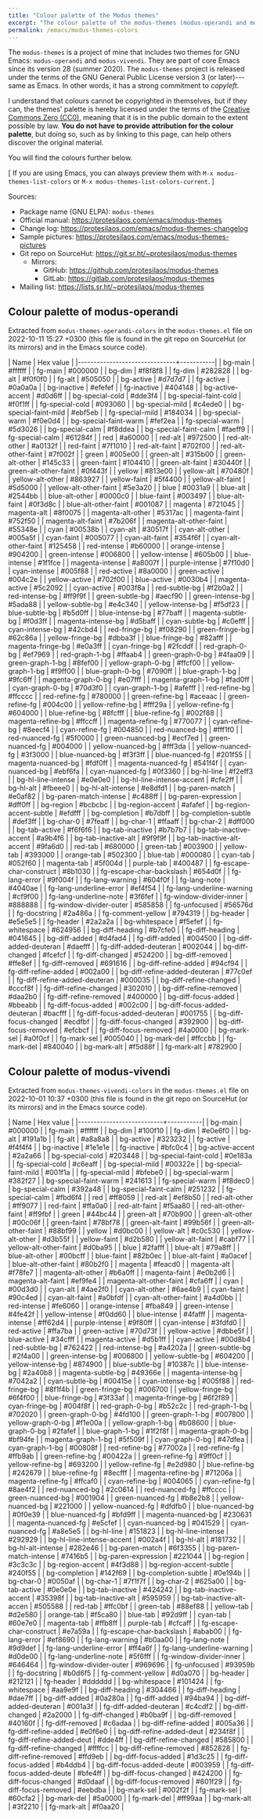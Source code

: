 ```yaml
---
title: "Colour palette of the Modus themes"
excerpt: "The colour palette of the modus-themes (modus-operandi and modus-vivendi)."
permalink: /emacs/modus-themes-colors
---
```


The `modus-themes` is a project of mine that includes two themes for GNU
Emacs: `modus-operandi` and `modus-vivendi`.  They are part of core
Emacs since its version 28 (summer 2020).  The `modus-themes` project is
released under the terms of the GNU General Public License version 3 (or
later)---same as Emacs.  In other words, it has a strong commitment to
_copyleft_.

I understand that colours cannot be copyrighted in themselves, but if
they can, the themes' palette is hereby licensed under the terms of the
[Creative Commons Zero (CC0)](https://creativecommons.org/publicdomain/zero/1.0/legalcode),
meaning that it is in the public domain to the extent possible by law.
**You do not have to provide attribution for the colour palette**, but
doing so, such as by linking to this page, can help others discover the
original material.

You will find the colours further below.

[ If you are using Emacs, you can always preview them with `M-x
modus-themes-list-colors` or `M-x modus-themes-list-colors-current`. ]

Sources:

+ Package name (GNU ELPA): `modus-themes`
+ Official manual: <https://protesilaos.com/emacs/modus-themes>
+ Change log: <https://protesilaos.com/emacs/modus-themes-changelog>
+ Sample pictures: <https://protesilaos.com/emacs/modus-themes-pictures>
+ Git repo on SourceHut: <https://git.sr.ht/~protesilaos/modus-themes>
  - Mirrors:
    + GitHub: <https://github.com/protesilaos/modus-themes>
    + GitLab: <https://gitlab.com/protesilaos/modus-themes>
+ Mailing list: <https://lists.sr.ht/~protesilaos/modus-themes>

## Colour palette of modus-operandi

Extracted from `modus-themes-operandi-colors` in the `modus-themes.el`
file on 2022-10-11 15:27 +0300  (this file is found in the git repo on
SourceHut (or its mirrors) and in the Emacs source code).

| Name                          | Hex value |
|-------------------------------+-----------|
| bg-main                       | #ffffff   |
| fg-main                       | #000000   |
| bg-dim                        | #f8f8f8   |
| fg-dim                        | #282828   |
| bg-alt                        | #f0f0f0   |
| fg-alt                        | #505050   |
| bg-active                     | #d7d7d7   |
| fg-active                     | #0a0a0a   |
| bg-inactive                   | #efefef   |
| fg-inactive                   | #404148   |
| bg-active-accent              | #d0d6ff   |
| bg-special-cold               | #dde3f4   |
| bg-special-faint-cold         | #f0f1ff   |
| fg-special-cold               | #093060   |
| bg-special-mild               | #c4ede0   |
| bg-special-faint-mild         | #ebf5eb   |
| fg-special-mild               | #184034   |
| bg-special-warm               | #f0e0d4   |
| bg-special-faint-warm         | #fef2ea   |
| fg-special-warm               | #5d3026   |
| bg-special-calm               | #f8ddea   |
| bg-special-faint-calm         | #faeff9   |
| fg-special-calm               | #61284f   |
| red                           | #a60000   |
| red-alt                       | #972500   |
| red-alt-other                 | #a0132f   |
| red-faint                     | #7f1010   |
| red-alt-faint                 | #702f00   |
| red-alt-other-faint           | #7f002f   |
| green                         | #005e00   |
| green-alt                     | #315b00   |
| green-alt-other               | #145c33   |
| green-faint                   | #104410   |
| green-alt-faint               | #30440f   |
| green-alt-other-faint         | #0f443f   |
| yellow                        | #813e00   |
| yellow-alt                    | #70480f   |
| yellow-alt-other              | #863927   |
| yellow-faint                  | #5f4400   |
| yellow-alt-faint              | #5d5000   |
| yellow-alt-other-faint        | #5e3a20   |
| blue                          | #0031a9   |
| blue-alt                      | #2544bb   |
| blue-alt-other                | #0000c0   |
| blue-faint                    | #003497   |
| blue-alt-faint                | #0f3d8c   |
| blue-alt-other-faint          | #001087   |
| magenta                       | #721045   |
| magenta-alt                   | #8f0075   |
| magenta-alt-other             | #5317ac   |
| magenta-faint                 | #752f50   |
| magenta-alt-faint             | #7b206f   |
| magenta-alt-other-faint       | #55348e   |
| cyan                          | #00538b   |
| cyan-alt                      | #30517f   |
| cyan-alt-other                | #005a5f   |
| cyan-faint                    | #005077   |
| cyan-alt-faint                | #354f6f   |
| cyan-alt-other-faint          | #125458   |
| red-intense                   | #b60000   |
| orange-intense                | #904200   |
| green-intense                 | #006800   |
| yellow-intense                | #605b00   |
| blue-intense                  | #1f1fce   |
| magenta-intense               | #a8007f   |
| purple-intense                | #7f10d0   |
| cyan-intense                  | #005f88   |
| red-active                    | #8a0000   |
| green-active                  | #004c2e   |
| yellow-active                 | #702f00   |
| blue-active                   | #0030b4   |
| magenta-active                | #5c2092   |
| cyan-active                   | #003f8a   |
| red-subtle-bg                 | #f2b0a2   |
| red-intense-bg                | #ff9f9f   |
| green-subtle-bg               | #aecf90   |
| green-intense-bg              | #5ada88   |
| yellow-subtle-bg              | #e4c340   |
| yellow-intense-bg             | #f5df23   |
| blue-subtle-bg                | #b5d0ff   |
| blue-intense-bg               | #77baff   |
| magenta-subtle-bg             | #f0d3ff   |
| magenta-intense-bg            | #d5baff   |
| cyan-subtle-bg                | #c0efff   |
| cyan-intense-bg               | #42cbd4   |
| red-fringe-bg                 | #f08290   |
| green-fringe-bg               | #62c86a   |
| yellow-fringe-bg              | #dbba3f   |
| blue-fringe-bg                | #82afff   |
| magenta-fringe-bg             | #e0a3ff   |
| cyan-fringe-bg                | #2fcddf   |
| red-graph-0-bg                | #ef7969   |
| red-graph-1-bg                | #ffaab4   |
| green-graph-0-bg              | #4faa09   |
| green-graph-1-bg              | #8fef00   |
| yellow-graph-0-bg             | #ffcf00   |
| yellow-graph-1-bg             | #f9ff00   |
| blue-graph-0-bg               | #7090ff   |
| blue-graph-1-bg               | #9fc6ff   |
| magenta-graph-0-bg            | #e07fff   |
| magenta-graph-1-bg            | #fad0ff   |
| cyan-graph-0-bg               | #70d3f0   |
| cyan-graph-1-bg               | #afefff   |
| red-refine-bg                 | #ffcccc   |
| red-refine-fg                 | #780000   |
| green-refine-bg               | #aceaac   |
| green-refine-fg               | #004c00   |
| yellow-refine-bg              | #fff29a   |
| yellow-refine-fg              | #604000   |
| blue-refine-bg                | #8fcfff   |
| blue-refine-fg                | #002f88   |
| magenta-refine-bg             | #ffccff   |
| magenta-refine-fg             | #770077   |
| cyan-refine-bg                | #8eecf4   |
| cyan-refine-fg                | #004850   |
| red-nuanced-bg                | #fff1f0   |
| red-nuanced-fg                | #5f0000   |
| green-nuanced-bg              | #ecf7ed   |
| green-nuanced-fg              | #004000   |
| yellow-nuanced-bg             | #fff3da   |
| yellow-nuanced-fg             | #3f3000   |
| blue-nuanced-bg               | #f3f3ff   |
| blue-nuanced-fg               | #201f55   |
| magenta-nuanced-bg            | #fdf0ff   |
| magenta-nuanced-fg            | #541f4f   |
| cyan-nuanced-bg               | #ebf6fa   |
| cyan-nuanced-fg               | #0f3360   |
| bg-hl-line                    | #f2eff3   |
| bg-hl-line-intense            | #e0e0e0   |
| bg-hl-line-intense-accent     | #cfe2ff   |
| bg-hl-alt                     | #fbeee0   |
| bg-hl-alt-intense             | #e8dfd1   |
| bg-paren-match                | #e0af82   |
| bg-paren-match-intense        | #c488ff   |
| bg-paren-expression           | #dff0ff   |
| bg-region                     | #bcbcbc   |
| bg-region-accent              | #afafef   |
| bg-region-accent-subtle       | #efdfff   |
| bg-completion                 | #b7dbff   |
| bg-completion-subtle          | #def3ff   |
| bg-char-0                     | #7feaff   |
| bg-char-1                     | #ffaaff   |
| bg-char-2                     | #dff000   |
| bg-tab-active                 | #f6f6f6   |
| bg-tab-inactive               | #b7b7b7   |
| bg-tab-inactive-accent        | #a9b4f6   |
| bg-tab-inactive-alt           | #9f9f9f   |
| bg-tab-inactive-alt-accent    | #9fa6d0   |
| red-tab                       | #680000   |
| green-tab                     | #003900   |
| yellow-tab                    | #393000   |
| orange-tab                    | #502300   |
| blue-tab                      | #000080   |
| cyan-tab                      | #052f60   |
| magenta-tab                   | #5f004d   |
| purple-tab                    | #400487   |
| fg-escape-char-construct      | #8b1030   |
| fg-escape-char-backslash      | #654d0f   |
| fg-lang-error                 | #9f004f   |
| fg-lang-warning               | #604f0f   |
| fg-lang-note                  | #4040ae   |
| fg-lang-underline-error       | #ef4f54   |
| fg-lang-underline-warning     | #cf9f00   |
| fg-lang-underline-note        | #3f6fef   |
| fg-window-divider-inner       | #888888   |
| fg-window-divider-outer       | #585858   |
| fg-unfocused                  | #56576d   |
| fg-docstring                  | #2a486a   |
| fg-comment-yellow             | #794319   |
| bg-header                     | #e5e5e5   |
| fg-header                     | #2a2a2a   |
| bg-whitespace                 | #f5efef   |
| fg-whitespace                 | #624956   |
| bg-diff-heading               | #b7cfe0   |
| fg-diff-heading               | #041645   |
| bg-diff-added                 | #d4fad4   |
| fg-diff-added                 | #004500   |
| bg-diff-added-deuteran        | #daefff   |
| fg-diff-added-deuteran        | #002044   |
| bg-diff-changed               | #fcefcf   |
| fg-diff-changed               | #524200   |
| bg-diff-removed               | #ffe8ef   |
| fg-diff-removed               | #691616   |
| bg-diff-refine-added          | #94cf94   |
| fg-diff-refine-added          | #002a00   |
| bg-diff-refine-added-deuteran | #77c0ef   |
| fg-diff-refine-added-deuteran | #000035   |
| bg-diff-refine-changed        | #cccf8f   |
| fg-diff-refine-changed        | #302010   |
| bg-diff-refine-removed        | #daa2b0   |
| fg-diff-refine-removed        | #400000   |
| bg-diff-focus-added           | #bbeabb   |
| fg-diff-focus-added           | #002c00   |
| bg-diff-focus-added-deuteran  | #bacfff   |
| fg-diff-focus-added-deuteran  | #001755   |
| bg-diff-focus-changed         | #ecdfbf   |
| fg-diff-focus-changed         | #392900   |
| bg-diff-focus-removed         | #efcbcf   |
| fg-diff-focus-removed         | #4a0000   |
| bg-mark-sel                   | #a0f0cf   |
| fg-mark-sel                   | #005040   |
| bg-mark-del                   | #ffccbb   |
| fg-mark-del                   | #840040   |
| bg-mark-alt                   | #f5d88f   |
| fg-mark-alt                   | #782900   |

## Colour palette of modus-vivendi

Extracted from `modus-themes-vivendi-colors` in the `modus-themes.el`
file on 2022-10-01 10:37 +0300 (this file is found in the git repo on
SourceHut (or its mirrors) and in the Emacs source code).

| Name                      | Hex value |
|---------------------------+-----------|
| bg-main                   | #000000   |
| fg-main                   | #ffffff   |
| bg-dim                    | #100f10   |
| fg-dim                    | #e0e6f0   |
| bg-alt                    | #191a1b   |
| fg-alt                    | #a8a8a8   |
| bg-active                 | #323232   |
| fg-active                 | #f4f4f4   |
| bg-inactive               | #1e1e1e   |
| fg-inactive               | #bfc0c4   |
| bg-active-accent          | #2a2a66   |
| bg-special-cold           | #203448   |
| bg-special-faint-cold     | #0e183a   |
| fg-special-cold           | #c6eaff   |
| bg-special-mild           | #00322e   |
| bg-special-faint-mild     | #001f1a   |
| fg-special-mild           | #bfebe0   |
| bg-special-warm           | #382f27   |
| bg-special-faint-warm     | #241613   |
| fg-special-warm           | #f8dec0   |
| bg-special-calm           | #392a48   |
| bg-special-faint-calm     | #251232   |
| fg-special-calm           | #fbd6f4   |
| red                       | #ff8059   |
| red-alt                   | #ef8b50   |
| red-alt-other             | #ff9077   |
| red-faint                 | #ffa0a0   |
| red-alt-faint             | #f5aa80   |
| red-alt-other-faint       | #ff9fbf   |
| green                     | #44bc44   |
| green-alt                 | #70b900   |
| green-alt-other           | #00c06f   |
| green-faint               | #78bf78   |
| green-alt-faint           | #99b56f   |
| green-alt-other-faint     | #88bf99   |
| yellow                    | #d0bc00   |
| yellow-alt                | #c0c530   |
| yellow-alt-other          | #d3b55f   |
| yellow-faint              | #d2b580   |
| yellow-alt-faint          | #cabf77   |
| yellow-alt-other-faint    | #d0ba95   |
| blue                      | #2fafff   |
| blue-alt                  | #79a8ff   |
| blue-alt-other            | #00bcff   |
| blue-faint                | #82b0ec   |
| blue-alt-faint            | #a0acef   |
| blue-alt-other-faint      | #80b2f0   |
| magenta                   | #feacd0   |
| magenta-alt               | #f78fe7   |
| magenta-alt-other         | #b6a0ff   |
| magenta-faint             | #e0b2d6   |
| magenta-alt-faint         | #ef9fe4   |
| magenta-alt-other-faint   | #cfa6ff   |
| cyan                      | #00d3d0   |
| cyan-alt                  | #4ae2f0   |
| cyan-alt-other            | #6ae4b9   |
| cyan-faint                | #90c4ed   |
| cyan-alt-faint            | #a0bfdf   |
| cyan-alt-other-faint      | #a4d0bb   |
| red-intense               | #fe6060   |
| orange-intense            | #fba849   |
| green-intense             | #4fe42f   |
| yellow-intense            | #f0dd60   |
| blue-intense              | #4fafff   |
| magenta-intense           | #ff62d4   |
| purple-intense            | #9f80ff   |
| cyan-intense              | #3fdfd0   |
| red-active                | #ffa7ba   |
| green-active              | #70d73f   |
| yellow-active             | #dbbe5f   |
| blue-active               | #34cfff   |
| magenta-active            | #d5b1ff   |
| cyan-active               | #00d8b4   |
| red-subtle-bg             | #762422   |
| red-intense-bg            | #a4202a   |
| green-subtle-bg           | #2f4a00   |
| green-intense-bg          | #006800   |
| yellow-subtle-bg          | #604200   |
| yellow-intense-bg         | #874900   |
| blue-subtle-bg            | #10387c   |
| blue-intense-bg           | #2a40b8   |
| magenta-subtle-bg         | #49366e   |
| magenta-intense-bg        | #7042a2   |
| cyan-subtle-bg            | #00415e   |
| cyan-intense-bg           | #005f88   |
| red-fringe-bg             | #8f1f4b   |
| green-fringe-bg           | #006700   |
| yellow-fringe-bg          | #6f4f00   |
| blue-fringe-bg            | #3f33af   |
| magenta-fringe-bg         | #6f2f89   |
| cyan-fringe-bg            | #004f8f   |
| red-graph-0-bg            | #b52c2c   |
| red-graph-1-bg            | #702020   |
| green-graph-0-bg          | #4fd100   |
| green-graph-1-bg          | #007800   |
| yellow-graph-0-bg         | #f1e00a   |
| yellow-graph-1-bg         | #b08600   |
| blue-graph-0-bg           | #2fafef   |
| blue-graph-1-bg           | #1f2f8f   |
| magenta-graph-0-bg        | #bf94fe   |
| magenta-graph-1-bg        | #5f509f   |
| cyan-graph-0-bg           | #47dfea   |
| cyan-graph-1-bg           | #00808f   |
| red-refine-bg             | #77002a   |
| red-refine-fg             | #ffb9ab   |
| green-refine-bg           | #00422a   |
| green-refine-fg           | #9ff0cf   |
| yellow-refine-bg          | #693200   |
| yellow-refine-fg          | #e2d980   |
| blue-refine-bg            | #242679   |
| blue-refine-fg            | #8ecfff   |
| magenta-refine-bg         | #71206a   |
| magenta-refine-fg         | #ffcaf0   |
| cyan-refine-bg            | #004065   |
| cyan-refine-fg            | #8ae4f2   |
| red-nuanced-bg            | #2c0614   |
| red-nuanced-fg            | #ffcccc   |
| green-nuanced-bg          | #001904   |
| green-nuanced-fg          | #b8e2b8   |
| yellow-nuanced-bg         | #221000   |
| yellow-nuanced-fg         | #dfdfb0   |
| blue-nuanced-bg           | #0f0e39   |
| blue-nuanced-fg           | #bfd9ff   |
| magenta-nuanced-bg        | #230631   |
| magenta-nuanced-fg        | #e5cfef   |
| cyan-nuanced-bg           | #041529   |
| cyan-nuanced-fg           | #a8e5e5   |
| bg-hl-line                | #151823   |
| bg-hl-line-intense        | #292929   |
| bg-hl-line-intense-accent | #002a4f   |
| bg-hl-alt                 | #181732   |
| bg-hl-alt-intense         | #282e46   |
| bg-paren-match            | #6f3355   |
| bg-paren-match-intense    | #7416b5   |
| bg-paren-expression       | #221044   |
| bg-region                 | #3c3c3c   |
| bg-region-accent          | #4f3d88   |
| bg-region-accent-subtle   | #240f55   |
| bg-completion             | #142f69   |
| bg-completion-subtle      | #0e194b   |
| bg-char-0                 | #0050af   |
| bg-char-1                 | #7f1f7f   |
| bg-char-2                 | #625a00   |
| bg-tab-active             | #0e0e0e   |
| bg-tab-inactive           | #424242   |
| bg-tab-inactive-accent    | #35398f   |
| bg-tab-inactive-alt       | #595959   |
| bg-tab-inactive-alt-accen | #505588   |
| red-tab                   | #ffc0bf   |
| green-tab                 | #88ef88   |
| yellow-tab                | #d2e580   |
| orange-tab                | #f5ca80   |
| blue-tab                  | #92d9ff   |
| cyan-tab                  | #60e7e0   |
| magenta-tab               | #ffb8ff   |
| purple-tab                | #cfcaff   |
| fg-escape-char-construct  | #e7a59a   |
| fg-escape-char-backslash  | #abab00   |
| fg-lang-error             | #ef8690   |
| fg-lang-warning           | #b0aa00   |
| fg-lang-note              | #9d9def   |
| fg-lang-underline-error   | #ff4a6f   |
| fg-lang-underline-warning | #d0de00   |
| fg-lang-underline-note    | #5f6fff   |
| fg-window-divider-inner   | #646464   |
| fg-window-divider-outer   | #969696   |
| fg-unfocused              | #93959b   |
| fg-docstring              | #b0d6f5   |
| fg-comment-yellow         | #d0a070   |
| bg-header                 | #212121   |
| fg-header                 | #dddddd   |
| bg-whitespace             | #101424   |
| fg-whitespace             | #aa9e9f   |
| bg-diff-heading           | #304466   |
| fg-diff-heading           | #dae7ff   |
| bg-diff-added             | #0a280a   |
| fg-diff-added             | #94ba94   |
| bg-diff-added-deuteran    | #001a3f   |
| fg-diff-added-deuteran    | #c4cdf2   |
| bg-diff-changed           | #2a2000   |
| fg-diff-changed           | #b0ba9f   |
| bg-diff-removed           | #40160f   |
| fg-diff-removed           | #c6adaa   |
| bg-diff-refine-added      | #005a36   |
| fg-diff-refine-added      | #e0f6e0   |
| bg-diff-refine-added-deut | #234f8f   |
| fg-diff-refine-added-deut | #dde4ff   |
| bg-diff-refine-changed    | #585800   |
| fg-diff-refine-changed    | #ffffcc   |
| bg-diff-refine-removed    | #852828   |
| fg-diff-refine-removed    | #ffd9eb   |
| bg-diff-focus-added       | #1d3c25   |
| fg-diff-focus-added       | #b4ddb4   |
| bg-diff-focus-added-deute | #003959   |
| fg-diff-focus-added-deute | #bfe4ff   |
| bg-diff-focus-changed     | #424200   |
| fg-diff-focus-changed     | #d0daaf   |
| bg-diff-focus-removed     | #601f29   |
| fg-diff-focus-removed     | #eebdba   |
| bg-mark-sel               | #002f2f   |
| fg-mark-sel               | #60cfa2   |
| bg-mark-del               | #5a0000   |
| fg-mark-del               | #ff99aa   |
| bg-mark-alt               | #3f2210   |
| fg-mark-alt               | #f0aa20   |
